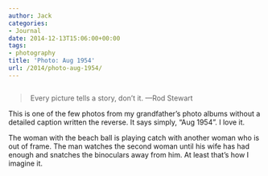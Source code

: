 ```yaml
---
author: Jack
categories:
- Journal
date: 2014-12-13T15:06:00+00:00
tags:
- photography
title: 'Photo: Aug 1954'
url: /2014/photo-aug-1954/
---
```


<img style="max-height: none; max-width: 100%;" src="/img/2014/12/Album02-Scan028A.jpg" alt="" />

>  Every picture tells a story, don’t it. —Rod Stewart 

This is one of the few photos from my grandfather’s photo albums without a detailed caption written the reverse. It says simply, “Aug 1954”. I love it.

The woman with the beach ball is playing catch with another woman who is out of frame. The man watches the second woman until his wife has had enough and snatches the binoculars away from him. At least that’s how I imagine it.
